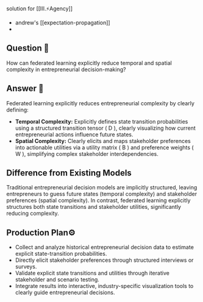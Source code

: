solution for [[III.⚡Agency]]
- andrew's [[expectation-propagation]]
- 
## Question 🔐
How can federated learning explicitly reduce temporal and spatial complexity in entrepreneurial decision-making?

## Answer 🔑
Federated learning explicitly reduces entrepreneurial complexity by clearly defining:
- **Temporal Complexity:** Explicitly defines state transition probabilities using a structured transition tensor \( D \), clearly visualizing how current entrepreneurial actions influence future states.
- **Spatial Complexity:** Clearly elicits and maps stakeholder preferences into actionable utilities via a utility matrix \( B \) and preference weights \( W \), simplifying complex stakeholder interdependencies.

## Difference from Existing Models
Traditional entrepreneurial decision models are implicitly structured, leaving entrepreneurs to guess future states (temporal complexity) and stakeholder preferences (spatial complexity). In contrast, federated learning explicitly structures both state transitions and stakeholder utilities, significantly reducing complexity.

## Production Plan⚙️
- Collect and analyze historical entrepreneurial decision data to estimate explicit state-transition probabilities.
- Directly elicit stakeholder preferences through structured interviews or surveys.
- Validate explicit state transitions and utilities through iterative stakeholder and scenario testing.
- Integrate results into interactive, industry-specific visualization tools to clearly guide entrepreneurial decisions.
